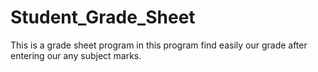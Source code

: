 # Student_Grade_Sheet
This is a grade sheet program in this program find easily our grade after entering our any subject marks.
